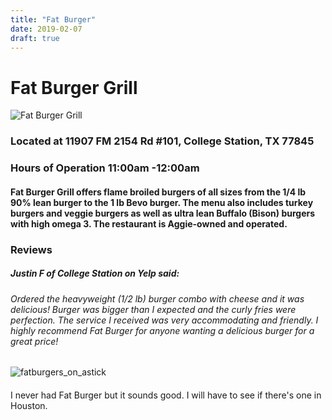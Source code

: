 ```yaml
---
title: "Fat Burger"
date: 2019-02-07 
draft: true
---
```


# Fat Burger Grill

![Fat Burger Grill](/posts/images/logo-fat-burger-grill.gif)

### Located at 11907 FM 2154 Rd #101, College Station, TX 77845
### Hours of Operation 11:00am -12:00am

#### Fat Burger Grill offers flame broiled burgers of all sizes from the 1/4 lb 90% lean burger to the 1 lb Bevo burger. The menu also includes turkey burgers and veggie burgers as well as ultra lean Buffalo (Bison) burgers with high omega 3. The restaurant is Aggie-owned and operated. 

### Reviews
##### Justin F of College Station on Yelp said: 
###### Ordered the heavyweight (1/2 lb) burger combo with cheese and it was delicious!  Burger was bigger than I expected and the curly fries were perfection. The service I received was very accommodating and friendly. I highly recommend Fat Burger for anyone wanting a delicious burger for a great price!

###### 
![fatburgers_on_astick](https://www.bing.com/th?id=OIP.rfPvHpl22EV6yuZ6HckVnAHaFj&w=279&h=209&c=7&o=5&dpr=1.125&pid=1.7)

####
 I never had Fat Burger but it sounds good. I will have to see if there's one in Houston.